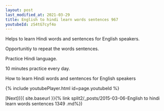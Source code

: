 ```yaml
---
layout: post
last_modified_at: 2021-03-29
title: English to hindi learn words sentences 967 
youtubeId: zS4tG7cyf4o
---
```

 
 
Helps to learn Hindi words and sentences for English speakers.

Opportunitiy to repeat the words sentences. 

Practice Hindi language. 
 
10 minutes practice every day. 
 
How to learn Hindi words and sentences for English speakers 
 
{% include youtubePlayer.html id=page.youtubeId %}
 
 
[Next]({{ site.baseurl }}{% link  split2/_posts/2015-03-06-English to hindi learn words sentences 1349 .md%})
 
